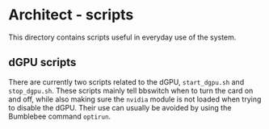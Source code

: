 # Architect - scripts
This directory contains scripts useful in everyday use of the system.

## dGPU scripts
There are currently two scripts related to the dGPU, `start_dgpu.sh` and `stop_dgpu.sh`.
These scripts mainly tell bbswitch when to turn the card on and off, while also making sure the `nvidia` module is not loaded when trying to disable the dGPU.
Their use can usually be avoided by using the Bumblebee command `optirun`.
